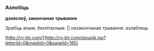 ### Азлобіць
**дзеяслоў, закончанае трыванне**

Зрабіць алым, бязлітасным. || незакончанае трыванне: азлабляць.

<a rel="author">[http://rv-blr.com/](http://rv-blr.com/slounik.jsp?letterId=0&maskId=0&pageId=185)</a>
